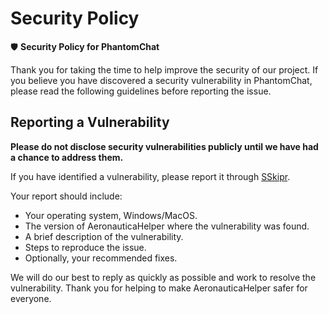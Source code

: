 # Security Policy

🛡️ **Security Policy for PhantomChat**

Thank you for taking the time to help improve the security of our project. If you believe you have discovered a security vulnerability in PhantomChat, please read the following guidelines before reporting the issue.

## Reporting a Vulnerability

**Please do not disclose security vulnerabilities publicly until we have had a chance to address them.**

If you have identified a vulnerability, please report it through [SSkipr](https://discord.gg/3adphMca).

Your report should include:

- Your operating system, Windows/MacOS.
- The version of AeronauticaHelper where the vulnerability was found.
- A brief description of the vulnerability.
- Steps to reproduce the issue.
- Optionally, your recommended fixes.

We will do our best to reply as quickly as possible and work to resolve the vulnerability. Thank you for helping to make AeronauticaHelper safer for everyone.
